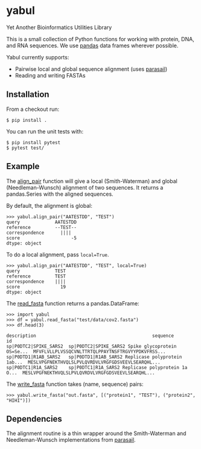 # yabul
Yet Another Bioinformatics Utilities Library

This is a small collection of Python functions for working with protein, DNA,
and RNA sequences. We use [pandas](https://pandas.pydata.org/) data frames
wherever possible.

Yabul currently supports:
* Pairwise local and global sequence alignment (uses [parasail](https://github.com/jeffdaily/parasail))
* Reading and writing FASTAs
 
## Installation
From a checkout run:

```
$ pip install .
```

You can run the unit tests with:

```
$ pip install pytest
$ pytest test/
```

## Example

The [align_pair](https://github.com/timodonnell/yabul/blob/main/yabul/align.py#L4) function will give a local (Smith-Waterman) and global
(Needleman-Wunsch) alignment of two sequences. It returns a pandas.Series
with the aligned sequences.

By default, the alignment is global:
```
>>> yabul.align_pair("AATESTDD", "TEST")
query             AATESTDD
reference         --TEST--
correspondence      ||||
score                   -5
dtype: object
```

To do a local alignment, pass `local=True`.
```
>>> yabul.align_pair("AATESTDD", "TEST", local=True)
query             TEST
reference         TEST
correspondence    ||||
score               19
dtype: object
```


The [read_fasta](https://github.com/timodonnell/yabul/blob/main/yabul/fasta.py#L47) function returns a pandas.DataFrame:
```
>>> import yabul
>>> df = yabul.read_fasta("test/data/cov2.fasta")
>>> df.head(3)
                                                             description                                           sequence
id
sp|P0DTC2|SPIKE_SARS2  sp|P0DTC2|SPIKE_SARS2 Spike glycoprotein OS=Se...  MFVFLVLLPLVSSQCVNLTTRTQLPPAYTNSFTRGVYYPDKVFRSS...
sp|P0DTD1|R1AB_SARS2   sp|P0DTD1|R1AB_SARS2 Replicase polyprotein 1ab...  MESLVPGFNEKTHVQLSLPVLQVRDVLVRGFGDSVEEVLSEARQHL...
sp|P0DTC1|R1A_SARS2    sp|P0DTC1|R1A_SARS2 Replicase polyprotein 1a O...  MESLVPGFNEKTHVQLSLPVLQVRDVLVRGFGDSVEEVLSEARQHL...
```

The [write_fasta](https://github.com/timodonnell/yabul/blob/main/yabul/fasta.py#L17) function takes (name, sequence) pairs:
```
>>> yabul.write_fasta("out.fasta", [("protein1", "TEST"), ("protein2", "HIHI")])
```

## Dependencies
The alignment routine is a thin wrapper around the Smith-Waterman and
Needleman-Wunsch implementations from [parasail](https://github.com/jeffdaily/parasail).
